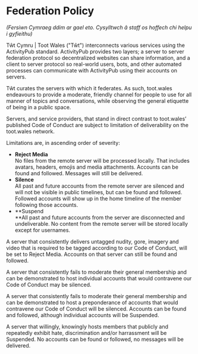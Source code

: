 # Federation Policy

_(Fersiwn Cymraeg ddim ar gael eto. Cysylltwch â staff os hoffech chi helpu i gyfieithu)_

Tŵt Cymru | Toot Wales ("Tŵt") interconnects various services using the ActivityPub standard. ActivityPub provides two layers; a server to server federation protocol so decentralized websites can share information, and a client to server protocol so real-world users, bots, and other automated processes can communicate with ActivityPub using their accounts on servers.

Tŵt curates the servers with which it federates. As such, toot.wales endeavours to provide a moderate, friendly channel for people to use for all manner of topics and conversations, while observing the general etiquette of being in a public space.

Servers, and service providers, that stand in direct contrast to toot.wales’ published Code of Conduct are subject to limitation of deliverability on the toot.wales network.

Limitations are, in ascending order of severity: 

* **Reject Media** \
No files from the remote server will be processed locally. That includes avatars, headers, emojis and media attachments. Accounts can be found and followed. Messages will still be delivered.
* **Silence** \
All past and future accounts from the remote server are silenced and will not be visible in public timelines, but can be found and followed. Followed accounts will show up in the home timeline of the member following those accounts.
* **Suspend \
**All past and future accounts from the server are disconnected and undeliverable. No content from the remote server will be stored locally except for usernames.

A server that consistently delivers untagged nudity, gore, imagery and video that is required to be tagged according to our Code of Conduct, will be set to Reject Media. Accounts on that server can still be found and followed.

A server that consistently fails to moderate their general membership and can be demonstrated to host individual accounts that would contravene our Code of Conduct may be silenced.

A server that consistently fails to moderate their general membership and can be demonstrated to host a preponderance of accounts that would contravene our Code of Conduct will be silenced. Accounts can be found and followed, although individual accounts will be Suspended.

A server that willingly, knowingly hosts members that publicly and repeatedly exhibit hate, discrimination and/or harrassment will be Suspended. No accounts can be found or followed, no messages will be delivered.
